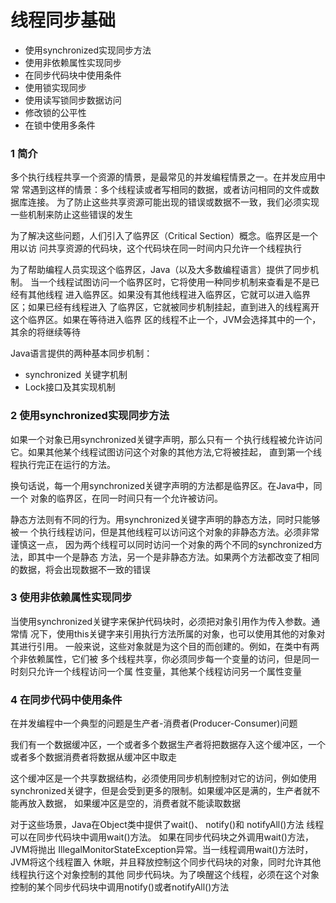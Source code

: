 线程同步基础
========

- 使用synchronized实现同步方法
- 使用非依赖属性实现同步
- 在同步代码块中使用条件
- 使用锁实现同步
- 使用读写锁同步数据访问
- 修改锁的公平性
- 在锁中使用多条件

### 1 简介
多个执行线程共享一个资源的情景，是最常见的并发编程情景之一。在并发应用中常
常遇到这样的情景：多个线程读或者写相同的数据，或者访问相同的文件或数据库连接。
为了防止这些共享资源可能出现的错误或数据不一致，我们必须实现一些机制来防止这些错误的发生

为了解决这些问题，人们引入了临界区（Critical Section）概念。临界区是一个用以访
问共享资源的代码块，这个代码块在同一时间内只允许一个线程执行

为了帮助编程人员实现这个临界区，Java（以及大多数编程语言）提供了同步机制。
当一个线程试图访问一个临界区时，它将使用一种同步机制来查看是不是已经有其他线程
进入临界区。如果没有其他线程进入临界区，它就可以进入临界区；如果已经有线程进入
了临界区，它就被同步机制挂起，直到进入的线程离开这个临界区。如果在等待进入临界
区的线程不止一个，JVM会选择其中的一个，其余的将继续等待

Java语言提供的两种基本同步机制：
- synchronized 关键字机制
- Lock接口及其实现机制

### 2 使用synchronized实现同步方法
如果一个对象已用synchronized关键字声明，那么只有一
个执行线程被允许访问它。如果其他某个线程试图访问这个对象的其他方法,它将被挂起，
直到第一个线程执行完正在运行的方法。

换句话说，每一个用synchronized关键字声明的方法都是临界区。在Java中，同一个
对象的临界区，在同一时间只有一个允许被访问。

静态方法则有不同的行为。用synchronized关键字声明的静态方法，同时只能够被一
个执行线程访问，但是其他线程可以访问这个对象的非静态方法。必须非常谨慎这一点，
因为两个线程可以同时访问一个对象的两个不同的synchronized方法，即其中一个是静态
方法，另一个是非静态方法。如果两个方法都改变了相同的数据，将会出现数据不一致的错误

### 3 使用非依赖属性实现同步
当使用synchronized关键字来保护代码块时，必须把对象引用作为传入参数。通常情
况下，使用this关键字来引用执行方法所属的对象，也可以使用其他的对象对其进行引用。
一般来说，这些对象就是为这个目的而创建的。例如，在类中有两个非依赖属性，它们被
多个线程共享，你必须同步每一个变量的访问，但是同一时刻只允许一个线程访问一个属
性变量，其他某个线程访问另一个属性变量

### 4 在同步代码中使用条件
在并发编程中一个典型的问题是生产者-消费者(Producer-Consumer)问题

我们有一个数据缓冲区，一个或者多个数据生产者将把数据存入这个缓冲区，一个或者多个数据消费者将数据从缓冲区中取走

这个缓冲区是一个共享数据结构，必须使用同步机制控制对它的访问，例如使用
synchronized关键字，但是会受到更多的限制。如果缓冲区是满的，生产者就不能再放入数据，
如果缓冲区是空的，消费者就不能读取数据

对于这些场景，Java在Object类中提供了wait()、 notify()和 notifyAll()方法
线程可以在同步代码块中调用wait()方法。 如果在同步代码块之外调用wait()方法，JVM将抛出
IllegalMonitorStateException异常。当一线程调用wait()方法时，JVM将这个线程置入
休眠，并且释放控制这个同步代码块的对象，同时允许其他线程执行这个对象控制的其他
同步代码块。为了唤醒这个线程，必须在这个对象控制的某个同步代码块中调用notify()或者notifyAll()方法



